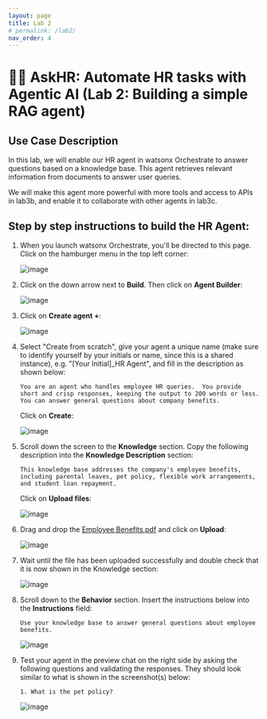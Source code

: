 ```yaml
---
layout: page
title: Lab 2
# permalink: /lab2/
nav_order: 4
---
```

# 🧑‍💼 AskHR: Automate HR tasks with Agentic AI (Lab 2: Building a simple RAG agent)
    
## Use Case Description


In this lab, we will enable our HR agent in watsonx Orchestrate to answer questions based on a knowledge base. This agent retrieves relevant information from documents to answer user queries.

We will make this agent more powerful with more tools and access to APIs in lab3b, and enable it to collaborate with other agents in lab3c.


## Step by step instructions to build the HR Agent:

1. When you launch watsonx Orchestrate, you'll be directed to this page. Click on the hamburger menu in the top left corner:

    ![image](./imgs/lab-3a/step1.png)

1. Click on the down arrow next to **Build**.  Then click on **Agent Builder**:

    ![image](./imgs/lab-3a/step2.png)

1. Click on **Create agent +**:

    ![image](./imgs/lab-3a/step3.png)

1. Select "Create from scratch", give your agent a unique name (make sure to identify yourself by your initials or name, since this is a shared instance), e.g. "[Your Initial]_HR Agent", and fill in the description as shown below: 

    ```
    You are an agent who handles employee HR queries.  You provide short and crisp responses, keeping the output to 200 words or less. You can answer general questions about company benefits.
    ```  

    Click on **Create**:

    ![image](./imgs/lab-3a/hr_step4.png)

1. Scroll down the screen to the **Knowledge** section. Copy the following description into the **Knowledge Description** section:

    ```
    This knowledge base addresses the company's employee benefits, including parental leaves, pet policy, flexible work arrangements, and student loan repayment.
    ```

    Click on **Upload files**:

    ![image](./imgs/lab-3a/hr_step5.png)

1. Drag and drop the [Employee Benefits.pdf](/f1-week-sg-techxchange/pdfs/Employee-Benefits.pdf) and click on **Upload**:

    ![image](./imgs/lab-3a/hr_step6.png)

1. Wait until the file has been uploaded successfully and double check that it is now shown in the Knowledge section: 

    ![image](./imgs/lab-3a/hr_step7.png)


1. Scroll down to the **Behavior** section. Insert the instructions below into the **Instructions** field:

    ```
    Use your knowledge base to answer general questions about employee benefits. 
    ```

    ![image](./imgs/lab-3a/hr_step12.png)

1. Test your agent in the preview chat on the right side by asking the following questions and validating the responses.  They should look similar to what is shown in the screenshot(s) below:

    ```
    1. What is the pet policy? 

    ```

    ![image](./imgs/lab-3a/hr_step13.png)
